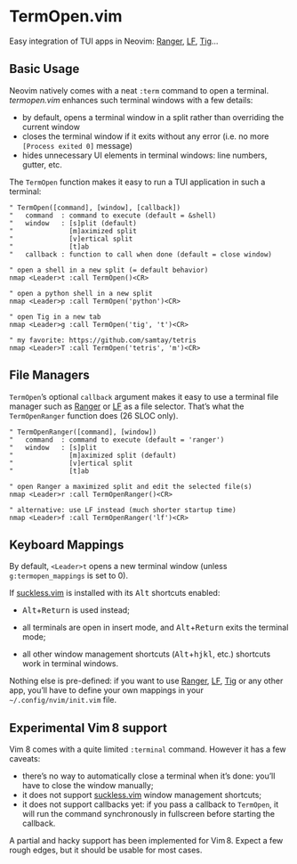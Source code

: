 TermOpen.vim
============

Easy integration of TUI apps in Neovim: [Ranger][1], [LF][2], [Tig][3]…

  [1]: https://ranger.github.io/
  [2]: https://github.com/gokcehan/lf
  [3]: https://github.com/jonas/tig

Basic Usage
-----------

Neovim natively comes with a neat `:term` command to open a terminal.
*termopen.vim* enhances such terminal windows with a few details:

* by default, opens a terminal window in a split rather than overriding the current window
* closes the terminal window if it exits without any error (i.e. no more `[Process exited 0]` message)
* hides unnecessary UI elements in terminal windows: line numbers, gutter, etc.

The `TermOpen` function makes it easy to run a TUI application in such a terminal:

```vim
" TermOpen([command], [window], [callback])
"   command  : command to execute (default = &shell)
"   window   : [s]plit (default)
"              [m]aximized split
"              [v]ertical split
"              [t]ab
"   callback : function to call when done (default = close window)

" open a shell in a new split (= default behavior)
nmap <Leader>t :call TermOpen()<CR>

" open a python shell in a new split
nmap <Leader>p :call TermOpen('python')<CR>

" open Tig in a new tab
nmap <Leader>g :call TermOpen('tig', 't')<CR>

" my favorite: https://github.com/samtay/tetris
nmap <Leader>T :call TermOpen('tetris', 'm')<CR>
```

File Managers
-------------

`TermOpen`’s optional `callback` argument makes it easy to use a terminal file manager such as [Ranger][1] or [LF][2] as a file selector. That’s what the `TermOpenRanger` function does (26 SLOC only).

```vim
" TermOpenRanger([command], [window])
"   command  : command to execute (default = 'ranger')
"   window   : [s]plit
"              [m]aximized split (default)
"              [v]ertical split
"              [t]ab

" open Ranger a maximized split and edit the selected file(s)
nmap <Leader>r :call TermOpenRanger()<CR>

" alternative: use LF instead (much shorter startup time)
nmap <Leader>f :call TermOpenRanger('lf')<CR>
```

Keyboard Mappings
-----------------

By default, `<Leader>t` opens a new terminal window (unless `g:termopen_mappings` is set to 0).

If [suckless.vim][4] is installed with its <kbd>Alt</kbd> shortcuts enabled:

* <kbd>Alt</kbd>+<kbd>Return</kbd> is used instead;
* all terminals are open in insert mode, and <kbd>Alt</kbd>+<kbd>Return</kbd> exits the terminal mode;
* all other window management shortcuts (<kbd>Alt</kbd>+<kbd>h</kbd><kbd>j</kbd><kbd>k</kbd><kbd>l</kbd>, etc.) shortcuts work in terminal windows.

  [4]: https://github.com/fabi1cazenave/suckless.vim

Nothing else is pre-defined: if you want to use [Ranger][1], [LF][2], [Tig][3] or any other app, you’ll have to define your own mappings in your `~/.config/nvim/init.vim` file.

Experimental Vim 8 support
--------------------------

Vim 8 comes with a quite limited `:terminal` command. However it has a few caveats:

* there’s no way to automatically close a terminal when it’s done: you’ll have to close the window manually;
* it does not support [suckless.vim][4] window management shortcuts;
* it does not support callbacks yet: if you pass a callback to `TermOpen`, it will run the command synchronously in fullscreen before starting the callback.

A partial and hacky support has been implemented for Vim 8. Expect a few rough edges, but it should be usable for most cases.
